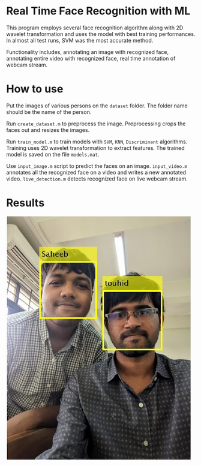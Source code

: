 # Real Time Face Recognition with ML

This program employs several face recognition algorithm along with 2D wavelet transformation and uses the model with best training performances. In almost all test runs, SVM was the most accurate method.

Functionality includes, annotating an image with recognized face, annotating entire video with recognized face, real time annotation of webcam stream.
# How to use

Put the images of various persons on the `dataset` folder. The folder name should be the name of the person.

Run `create_dataset.m` to preprocess the image. Preprocessing crops the faces out and resizes the images.

Run `train_model.m` to train models with `SVM`, `KNN`, `Discriminant` algorithms. Training uses 2D wavelet transformation to extract features. The trained model is saved on the file `models.mat`.

Use `input_image.m` script to predict the faces on an image. `input_video.m` annotates all the recognized face on a video and writes a new annotated video. `live_detection.m` detects recognized face on live webcam stream.

# Results

<img src="img/touhid-saheeb.jpg" />

